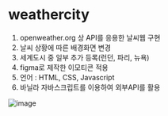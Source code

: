 # weathercity
1. openweather.org 상 API를 응용한 날씨웹 구현
2. 날씨 상황에 따른 배경화면 변경
3. 세계도시 중 일부 추가 등록(런던, 파리, 뉴욕)
4. figma로 제작한 이모티콘 적용
5. 언어 : HTML, CSS, Javascript
6. 바닐라 자바스크립트를 이용하여 외부API를 활용

![image](https://user-images.githubusercontent.com/113665619/207210339-3716f3c3-74d2-414a-b908-3571ec301a50.png)
